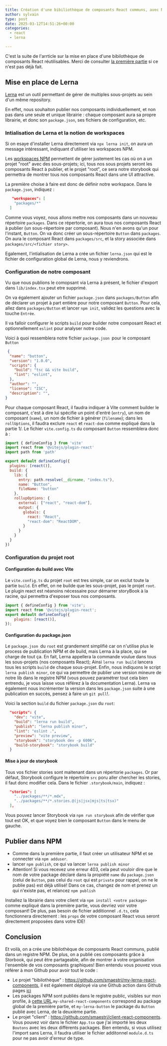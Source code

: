 ```yaml
---
title: Création d'une bibiliothèque de composants React communs, avec NPM, VITE, LERNA, et STORYBOOK - Partie 2
author: sylvain
type: post
date: 2025-03-12T14:51:26+00:00
categories:
  - react
  - lerna

---
```


C'est la suite de l'arrticle sur la mise en place d'une bibilothèque de composants React réutilisables. Merci de consulter [la première partie](http://effectivecoding.fr/2025-03-09-Bibliotheque-React-part1/) si ce n'est pas déjà fait.

 ## Mise en place de Lerna
 [Lerna](https://lerna.js.org/) est un outil permettant de gérer de multiples sous-projets au sein d'un même repository.

 En effet, nous souhaiton publier nos composants individuellement, et non pas dans une seule et unique librairie : chaque composant aura sa propre librairie, et donc son `package.json`, ses fichiers de configuration, etc.

 ### Intialisation de Lerna et la notion de workspaces
 Si on esaye d'installer Lerna directement via `npx lerna init`, on aura un message intéressant, indiquant d'utiliser les workspaces NPM.

 Les [workspaces NPM](https://docs.npmjs.com/cli/v7/using-npm/workspaces) permettent de gérer justement les cas où on a un projet "root" avec des sous-projets; ici, tous nos sous projets seront les composants React à publier, et le projet "root", ce sera notre storybook qui permettra de montrer tous nos composants React dans une UI attractive.

 La première choise à faire est donc de définir notre workspace. Dans le `package.json`, indiquez :

```json
   "workspaces": [
    "packages/*"
  ]
```

 Comme vous voyez, nous allons mettre nos composants dans un nouveau répertoire `packages`. Dans ce répertorie, on aura tous nos composants React à publier (un sous-répertoire par composant). Nous n'en avons qu'un pour l'instant, `Button`. On va donc créer un sous-répertoire `Button` dans `packages`. On aura le composant React dans `packages/src`, et la story associée dans `packages/src/<fichier story>`.

Egalement, l'intialisation de Lerna a crée un fichier `lerna.json` qui est le fichier de configuration global de Lerna, nous y reviendrons.
 
 ### Configuration de notre composant
 Vu que nous publions le comopsant via Lerna à présent, le fichier d'export dans `lib/index.tsx` peut etre supprimé.

 On va également ajouter un fichier `package.json` dans `packages/Button` afin de déclarer un projet à part entière pour notre composant `Button`. Pour cela, allez dans `packages/Button` et lancer `npm init`, validez les questions avec la touche `Entrée`.

 Il va falloir configurer le scripts `build` pour builder notre composant React et optionnellement `eslint` pour analyser notre code.

 Voici à quoi ressemblera notre fichier `package.json `pour le composant `Button`

```json
 {
  "name": "button",
  "version": "1.0.0",
  "scripts": {
    "build": "tsc && vite build",
    "lint": "eslint",
  },
  "author": "",
  "license": "ISC",
  "description": "",
}
```
Pour chaque composant React, il faudra indiquer à Vite comment builder le composant, c'est à dire lui spécifie un point d'entré (`entry`), un nom de composant (`name`), un nom de fichier à générer (`filename`); dans les `rollUptions`, il faudra exclure `react` et `react-dom` comme expliqué dans la partie 1/. Le fichier `vite.config.ts` du composant `Button` ressemblera donc à :

```javascript
import { defineConfig } from 'vite'
import react from '@vitejs/plugin-react'
import path from 'path'

export default defineConfig({
  plugins: [react()],
  build: {
    lib: {
      entry: path.resolve(__dirname, "index.ts"),
      name: "Button",
      fileName: "button"
    },
    rollupOptions: {
      external: ["react", "react-dom"],
      output: {
        globals: {
          react: "React",
          "react-dom": "ReactDOM",
        }
      }
    }
  }
})
```

### Configuration du projet root
#### Configuration du build avec Vite

Le `vite.config.ts` du projet `root` est tres simple, car on exclut toute la partie `build`. En effet, on ne builde que les sous-projet, pas le projet `root`. Le plugin react est néanoins nécessaire pour démarrer storyBook à la racine, qui permettra d'exposer tous nos composants.

```javascript
import { defineConfig } from 'vite';
import react from '@vitejs/plugin-react';
export default defineConfig({
    plugins: [react()],
});
```

#### Configuration du package.json
Le `package.json `du `root` est grandement simplifié car on n'utilise plus le process de publication NPM et de build, mais Lerna à la place, qui se charge de tout ça. En fait, Lerna appellera la commande voulue dans tous les sous-projets (nos composants React); Ainsi `lerna run build` lancera tous les scripts `build` de chaque sous-projet. Enfin, nous indiquons le script `lerna publish minor`, ce qui va permettre de publier une version mineure de notre lib dans le registre NPM (vous pouvez paramétrer tout cela bien entrendu, je vous laisse vous référez à la documentation Lerna). Lerna va également nous incrémenter la version dans les `package.json` suite à une publication en succès, pensez à faire un `git pull`!.

Voici la section `build` du fichier `package.json` du `root`:

```json
  "scripts": {
    "dev": "vite",
    "build": "lerna run build",
    "publish": "lerna publish minor",
    "lint": "eslint .",
    "preview": "vite preview",
    "storybook": "storybook dev -p 6006",
    "build-storybook": "storybook build"
  }
  ```

#### Mise à jour de storybook

Tous vos fichier stories sont maitenant dans un répertorie `packages`. Or par défaut, Storybook configure le répertoire `src` poru aller chercher les stories, il faut donc modifier cela. Dans le fichier `.storybook/main`, indiquez :

```json
  "stories": [
    "../packages/**/*.mdx",
    "../packages/**/*.stories.@(js|jsx|mjs|ts|tsx)"
  ],
```

Vous pouvez lancer Storybook via `npm run storybook` afin de vérifier que tout est OK, et que voyez bien le composant `Button` dans le menu de gauche.

## Publier dans NPM
- Comme dans la première partie, il faut créer un utilisateur NPM et se connecter via `npm adduser`.
- lancer `npm publish`, ce qui va lancer `lerna publish minor`
- Attention! Si vous recevez une erreur 403, cela peut vouloir dire que le nom de votre package déclaré dans la propiété `name` du `package.json` (celui de `Button`, pas celui du `root` qui est `private` pour rappel, on ne le publie pas) est déjà utilisé! Dans ce cas, changez de nom et prenez un qui n'existe pas, et relancez `npm publish`

Installez la librairie dans votre client via `npm install <votre package>` comme expliqué dans la première partie, vous devriez voir votre composant! De plus, pas besoin de fichier additionnel `.d.ts`, cela fonctionnera directement : les `props` de votre composant React vous seront directement proposées dans votre IDE!

## Conclusion

Et voilà, on a crée une bibilothèque de composants React communs, publié dans un registre NPM. De plus, on a publié ces composants grâce à Storbook, qui peut être partageable, afin de montrer à votre organisation l'ensemble de vos composants graphiques! 
Bien entendu vous pouvez vous référer à mon Github pour avoir tout le code :
- Le projet "bibilothèque" : https://github.com/smaestri/my-lerna-react-components, il est également déployé via une Github action dans Github pages [ici](https://smaestri.github.io/my-lerna-react-components/)
- Les packages NPM sont publiés dans le registre public, visibles sur mon profile, à [cette URL](https://www.npmjs.com/settings/smaestri/packages).`my-shared-react-components` correspond au package global de la première partie, et `my-lerna-button` le package du `Button` publié avec Lerna, de la deuxième partie.
- Le projet "client" : https://github.com/smaestri/client-react-components. Vous pouvez voir dans le fichier `App.tsx` que j'ai importé les deux `Boutons` avec les deux différents packages. Bien entendu, si vous utilisez l'import sans Lerna, il faudra utiliser le fichier additonnel `module.d.ts` pour ne pas avoir d'erreur de type.